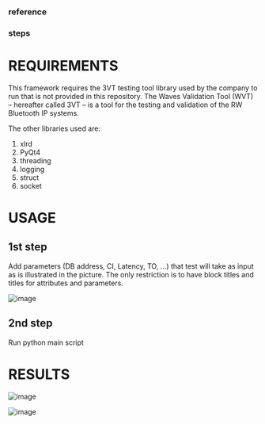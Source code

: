 ### reference


### steps


# REQUIREMENTS
This framework requires the 3VT testing tool library used by the company to run that is not provided in this repository. The Waves Validation Tool (WVT) – hereafter called 3VT – is a tool for the testing and validation of the RW Bluetooth IP systems.


The other libraries used are:
1. xlrd
2. PyQt4 
3. threading
4. logging
5. struct
6. socket

# USAGE
## 1st step 
Add parameters (DB address, CI, Latency, TO, ...) that test will take as input as is illustrated in the picture. The only restriction is to have block titles and titles for attributes and parameters.

![image](https://user-images.githubusercontent.com/81852029/208056061-4ec360dd-1da6-4ead-863f-77eec1d91800.png)

## 2nd step 
Run python main script





# RESULTS
![image](https://user-images.githubusercontent.com/81852029/204503591-c94f567b-1d66-41c8-afbc-e3e996bc11fd.png)

![image](https://user-images.githubusercontent.com/81852029/204503666-507a0d1b-4afe-4bb2-8f0a-286369d0bc87.png)
